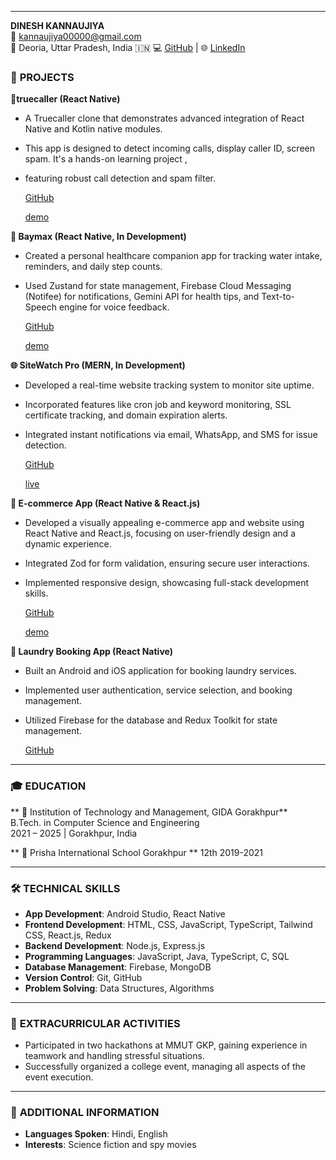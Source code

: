 

---

**DINESH KANNAUJIYA**  
📧 [kannaujiya00000@gmail.com](mailto:kannaujiya00000@gmail.com)   
📍 Deoria, Uttar Pradesh, India  🇮🇳
💻 [GitHub](https://github.com/Dinesh7571) | 🌐 [LinkedIn](https://www.linkedin.com/in/dinesh-kannaujiya-985719205/)


### 💼 **PROJECTS**  



**📵truecaller (React Native)**  
- A Truecaller clone that demonstrates advanced integration of React Native and Kotlin native modules.
- This app is designed to detect incoming calls, display caller ID, screen spam. It's a hands-on learning project ,
- featuring robust call detection and spam filter.

  [GitHub](https://github.com/Dinesh7571/Truecaller-clone-react-native)
  
  [demo](https://www.youtube.com/watch?v=J-DBm1FjPKU)

**🤖 Baymax (React Native, In Development)**  
- Created a personal healthcare companion app for tracking water intake, reminders, and daily step counts.  
- Used Zustand for state management, Firebase Cloud Messaging (Notifee) for notifications, Gemini API for health tips, and Text-to-Speech engine for voice feedback.
   
   [GitHub](https://github.com/Dinesh7571/Baymax)
  
   [demo](https://youtu.be/DCYvhKRuVCg?si=1j8ckdw6omisVrED)

**🌐 SiteWatch Pro (MERN, In Development)**  
- Developed a real-time website tracking system to monitor site uptime.  
- Incorporated features like cron job and keyword monitoring, SSL certificate tracking, and domain expiration alerts.  
- Integrated instant notifications via email, WhatsApp, and SMS for issue detection.
  
  [GitHub](https://github.com/Dinesh7571/SiteWatch-pro)
  
   [live](https://sitewatchpro.vercel.app)
  
**🛒 E-commerce App (React Native & React.js)**  
- Developed a visually appealing e-commerce app and website using React Native and React.js, focusing on user-friendly design and a dynamic experience.  
- Integrated Zod for form validation, ensuring secure user interactions.  
- Implemented responsive design, showcasing full-stack development skills.  

  [GitHub](https://github.com/Dinesh7571/Ecommerce-in-react-native)
  
  [demo](https://youtube.com/shorts/snl_MiUqJTw?si=aNH-DdUvRhHRHdnd)
  
**🧺 Laundry Booking App (React Native)**  
- Built an Android and iOS application for booking laundry services.  
- Implemented user authentication, service selection, and booking management.  
- Utilized Firebase for the database and Redux Toolkit for state management.  

  [GitHub](https://github.com/Dinesh7571/Laundry/tree/laundry2.0)
  
  



---

### 🎓 **EDUCATION**  

** 🏫 Institution of Technology and Management, GIDA Gorakhpur**  
B.Tech. in Computer Science and Engineering  
2021 – 2025 | Gorakhpur, India  

** 🏫 Prisha International School Gorakhpur **
12th   2019-2021 

---

### 🛠️ **TECHNICAL SKILLS**  
- **App Development**: Android Studio, React Native  
- **Frontend Development**: HTML, CSS, JavaScript, TypeScript, Tailwind CSS, React.js, Redux  
- **Backend Development**: Node.js, Express.js  
- **Programming Languages**: JavaScript, Java, TypeScript, C, SQL  
- **Database Management**: Firebase, MongoDB  
- **Version Control**: Git, GitHub  
- **Problem Solving**: Data Structures, Algorithms  

---

### 🎯 **EXTRACURRICULAR ACTIVITIES**  
- Participated in two hackathons at MMUT GKP, gaining experience in teamwork and handling stressful situations.  
- Successfully organized a college event, managing all aspects of the event execution.

---

### 🌟 **ADDITIONAL INFORMATION**  
- **Languages Spoken**: Hindi, English  
- **Interests**: Science fiction and spy movies  


